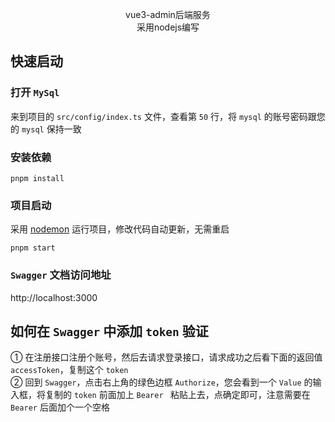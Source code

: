 <p align="center">
vue3-admin后端服务 
<br />
采用nodejs编写
</p>

## 快速启动

### 打开 `MySql`

来到项目的 `src/config/index.ts` 文件，查看第 `50` 行，将 `mysql` 的账号密码跟您的 `mysql` 保持一致

### 安装依赖

```
pnpm install
```

### 项目启动

采用 [nodemon](https://github.com/remy/nodemon) 运行项目，修改代码自动更新，无需重启

```
pnpm start
```

### `Swagger` 文档访问地址

http://localhost:3000

## 如何在 `Swagger` 中添加 `token` 验证

① 在注册接口注册个账号，然后去请求登录接口，请求成功之后看下面的返回值 `accessToken`，复制这个 `token`  
② 回到 `Swagger`，点击右上角的绿色边框 `Authorize`，您会看到一个 `Value` 的输入框，将复制的 `token` 前面加上 `Bearer ` 粘贴上去，点确定即可，注意需要在 `Bearer` 后面加个一个空格

